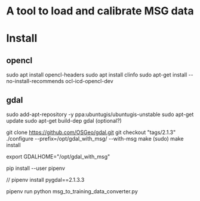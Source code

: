 # A tool to load and calibrate MSG data

# Install

## opencl
sudo apt install opencl-headers
sudo apt install clinfo
sudo apt-get install --no-install-recommends ocl-icd-opencl-dev

## gdal
sudo add-apt-repository -y ppa:ubuntugis/ubuntugis-unstable
sudo apt-get update
sudo apt-get build-dep gdal (optional?)

git clone https://github.com/OSGeo/gdal.git
git checkout "tags/2.1.3"
./configure --prefix=/opt/gdal_with_msg/ --with-msg
make
(sudo) make install

export GDALHOME="/opt/gdal_with_msg"


pip install --user pipenv

// pipenv install pygdal==2.1.3.3


pipenv run python msg_to_training_data_converter.py